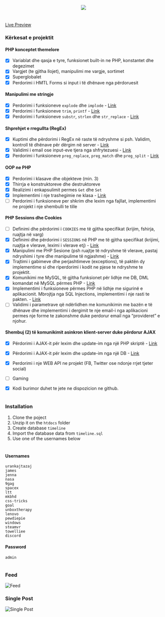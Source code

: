 <p align="center"><img src="https://i.imgur.com/ox4kBYA.png" /></p>

#

[Live Preview](https://rabbit-llc.com/Timeline)

### Kërkesat e projektit

#### PHP konceptet themelore
- [x] Variablat dhe qasja e tyre, funksionet built-in ne PHP, konstantet dhe degezimet
- [x] Vargjet (te gjitha llojet), manipulimi me vargje, sortimet
- [x] Superglobalet
- [x] Perdorimi i HMTL Forms si input i të dhënave nga përdoruesit

#### Manipulimi me stringje
- [x] Perdorimi i funksioneve `explode` dhe `implode` - [Link](https://github.com/urankajtazaj/Timeline/blob/b73f62358bfae2ef375739e9526ff5d8ac2d165f/Src/Timeline.php#L40)
- [x] Perdorimi i funksioneve `trim`, `printf` - [Link](https://github.com/urankajtazaj/Timeline/blob/5b5e6ea3fbe136d3658b63796dd2563cb94e1e13/Src/Controller/UserController.php#L27)
- [x] Perdorimi i funksioneve `substr`, `strlen` dhe `str_replace` - [Link](https://github.com/urankajtazaj/Timeline/blob/5b5e6ea3fbe136d3658b63796dd2563cb94e1e13/Src/Timeline.php#L47)

#### Shprehjet e rregullta (RegEx)
- [x] Kuptimi dhe përdorimi i RegEx në raste të ndryshme si psh. Validim, kontroll të dhënave për dërgim në server - [Link](https://github.com/urankajtazaj/Timeline/blob/5b5e6ea3fbe136d3658b63796dd2563cb94e1e13/Src/Timeline.php#L38)
- [x] Validimi i email ose input-eve tjera nga shfrytezuesi - [Link](https://github.com/urankajtazaj/Timeline/blob/5b5e6ea3fbe136d3658b63796dd2563cb94e1e13/Src/Controller/UserController.php#L37)
- [x] Perdorimi i funksioneve `preg_replace`, `preg_match` dhe `preg_split` - [Link](https://github.com/urankajtazaj/Timeline/blob/5b5e6ea3fbe136d3658b63796dd2563cb94e1e13/Src/Timeline.php#L48)

#### OOP ne PHP
- [x] Perdorimi i klasave dhe objekteve (min. 3)
- [x] Thirrja e konstruktoreve dhe destruktoreve
- [x] Realizimi i enkapsulimit permes `Get` dhe `Set`
- [x] Implementimi i nje trashegimie ne klasa - [Link](https://github.com/urankajtazaj/Timeline/blob/8672d227e64f78b15f0acc247b78ba4e2ce67669/Src/Model/Upvoter.php#L4)
- [ ] Perdorimi i funksioneve per shkrim dhe lexim nga fajllat, implementimi ne projekt i nje shembulli te tille

#### PHP Sessions dhe Cookies
- [ ] Definimi dhe përdorimi i `COOKIES` me të gjitha specifikat (krijim, fshirja, ruajtja në varg)
- [x] Definimi dhe përdorimi i `SESSIONS` në PHP me të gjitha specifikat (krijimi, ruajtja e vlerave, leximi i vlerave etj) - [Link](https://github.com/urankajtazaj/Timeline/blob/master/Src/Service/Sessions.php)
- [x] Manipulimi me PHP Sesione (psh ruajtje të ndryshme të vlerave, pastaj ndryshimi i tyre dhe manipulime të ngjashme) - [Link](https://github.com/urankajtazaj/Timeline/blob/5b5e6ea3fbe136d3658b63796dd2563cb94e1e13/Src/Controller/UserController.php#L78)
- [x] Trajtimi i gabimeve dhe perjashtimeve (exceptions), të paktën dy implementime si dhe riperdorimi i kodit ne pjese te ndryshme te projektit.
- [x] Komunikimi me MySQL, të gjitha funksionet për lidhje me DB, DML komandat në MySQL përmes PHP - [Link](https://github.com/urankajtazaj/Timeline/blob/master/includes/Database.php)
- [x] Implementimi i funksioneve përmes PHP në lidhje me sigurinë e aplikacionit. Mbrojtja nga SQL Injections, implementimi i nje rasti te pakten. - [Link](https://github.com/urankajtazaj/Timeline/blob/5b5e6ea3fbe136d3658b63796dd2563cb94e1e13/Src/Controller/UserController.php#L27)
- [ ] Validimi i parametrave që ndërlidhen me komunikimin me bazën e të dhënave dhe implementimi i dergimit te nje email-i nga aplikacioni permes nje forme te zakonshme duke perdorur email nga “provideret” e njohur.

#### Shembuj (2) të komunikimit asinkron klient-server duke përdorur AJAX
- [x] Përdorimi i AJAX-it për lexim dhe update-im nga një PHP skriptë - [Link](https://github.com/urankajtazaj/Timeline/tree/master/assets/js)
- [x] Përdorimi i AJAX-it për lexim dhe update-im nga një DB - [Link](https://github.com/urankajtazaj/Timeline/tree/master/assets/js)
- [x] Perdorimi i nje WEB API ne projekt (FB, Twitter ose ndonje rrjet tjeter social)
- [ ] Gaming
- [x] Kodi burimor duhet te jete ne dispozicion ne github.


#
### Installation
1. Clone the poject
2. Unzip it on the `htdocs` folder
3. Create database `timeline`
4. Import the database data from `timeline.sql`
5. Use one of the usernames below


#
#### Usernames
```
urankajtazaj
james
jenna
nasa
9gag
spacex
ltt
mkbhd
css-tricks
goal
unboxtherapy 
lenovo
pewdiepie
windows
steamvr
towelliee
discord
```

#### Password
```
admin
```

#

### Feed
![Feed](https://i.imgur.com/50Vcmjm.png)



### Single Post
![Single Post](https://i.imgur.com/wswvmAC.png)
